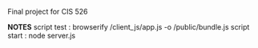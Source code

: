 Final project for CIS 526

****NOTES****
script test : browserify /client_js/app.js -o /public/bundle.js
script start : node server.js
